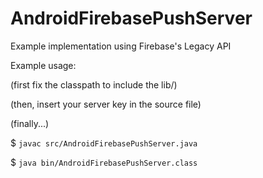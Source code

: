 # AndroidFirebasePushServer
Example implementation using Firebase's Legacy API

Example usage:

(first fix the classpath to include the lib/)

(then, insert your server key in the source file)

(finally...)


$ ``javac src/AndroidFirebasePushServer.java``

$ ``java bin/AndroidFirebasePushServer.class``

